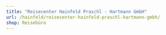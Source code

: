 ```yaml
---
title: "Reisecenter Hainfeld Praschl - Hartmann GmbH"
url: /hainfeld/reisecenter-hainfeld-praschl-hartmann-gmbh/
shop: Reisebüro
---
```

